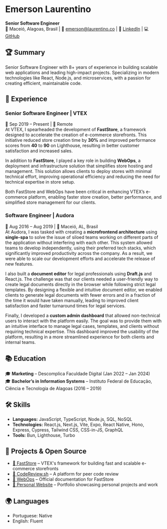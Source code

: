 # Emerson Laurentino  
**Senior Software Engineer**  
📍 Maceió, Alagoas, Brasil | 📧 emerson@laurentino.co | 🔗 [LinkedIn](https://linkedin.com/in/emersonlaurentino) | 💻 [GitHub](https://github.com/emersonlaurentino)  

## 🏆 Summary  
Senior Software Engineer with 8+ years of experience in building scalable web applications and leading high-impact projects. Specializing in modern technologies like React, Node.js, and microservices, with a passion for creating efficient, maintainable code.  

## 💼 Experience  

### **Senior Software Engineer | VTEX**  
📅 Sep 2019 – Present | 📍 Remote  
At VTEX, I spearheaded the development of **FastStore**, a framework designed to accelerate the creation of e-commerce storefronts. This initiative reduced store creation time by **30%** and improved performance scores from **40** to **90** on Lighthouse, resulting in better customer satisfaction and increased sales.

In addition to **FastStore**, I played a key role in building **WebOps**, a deployment and infrastructure solution that simplifies store hosting and management. This solution allows clients to deploy stores with minimal technical effort, improving operational efficiency and reducing the need for technical expertise in store setup.

Both FastStore and WebOps have been critical in enhancing VTEX’s e-commerce platform, enabling faster store creation, better performance, and simplified store management for our clients.

### **Software Engineer | Audora**  
📅 Aug 2016 – Aug 2019 | 📍 Maceió, AL, Brasil  
At Audora, I was tasked with creating a **microfrontend architecture** using **single-spa** to solve the issue of siloed teams working on different parts of the application without interfering with each other. This system allowed teams to develop independently, using their preferred tech stacks, which significantly improved productivity across the company. As a result, we were able to scale our development efforts and accelerate the release of new features.

I also built a **document editor** for legal professionals using **Draft.js** and React.js. The challenge was that our clients needed a user-friendly way to create legal documents directly in the browser while following strict legal templates. By designing a flexible and intuitive document editor, we enabled clients to generate legal documents with fewer errors and in a fraction of the time it would have taken manually, leading to improved client satisfaction and faster turnaround times for legal services.

Finally, I developed a **custom admin dashboard** that allowed non-technical users to interact with the platform easily. The goal was to provide them with an intuitive interface to manage legal cases, templates, and clients without requiring technical expertise. This dashboard improved the usability of the platform, resulting in a more streamlined experience for both clients and internal teams.  

## 📚 Education  
🎓 **Marketing** – Descomplica Faculdade Digital (Jan 2022 – Jan 2024)  
🎓 **Bachelor’s in Information Systems** – Instituto Federal de Educação, Ciência e Tecnologia de Alagoas (2016 – 2019)  

## 🛠️ Skills  
- **Languages:** JavaScript, TypeScript, Node.js, SQL, NoSQL  
- **Technologies:** React.js, Next.js, Vite, Expo, React Native, Hono, Express, Cypress, Tailwind CSS, CSS-in-JS, GraphQL  
- **Tools:** Bun, Lighthouse, Turbo  

## 🔗 Projects & Open Source  
- [📌 FastStore](https://github.com/vtex/faststore) – VTEX's framework for building fast and scalable e-commerce storefronts  
- [📌 CodeReview.sh](https://codereview.sh/) – A platform for peer code review  
- [📌 WebOps](https://developers.vtex.com/docs/guides/faststore/1-onboarding-dashboard) – Official documentation for FastStore  
- [📌 Personal Website](https://laurentino.co/) – Portfolio showcasing personal projects and work  

## 🌍 Languages  
- Portuguese: Native  
- English: Fluent
